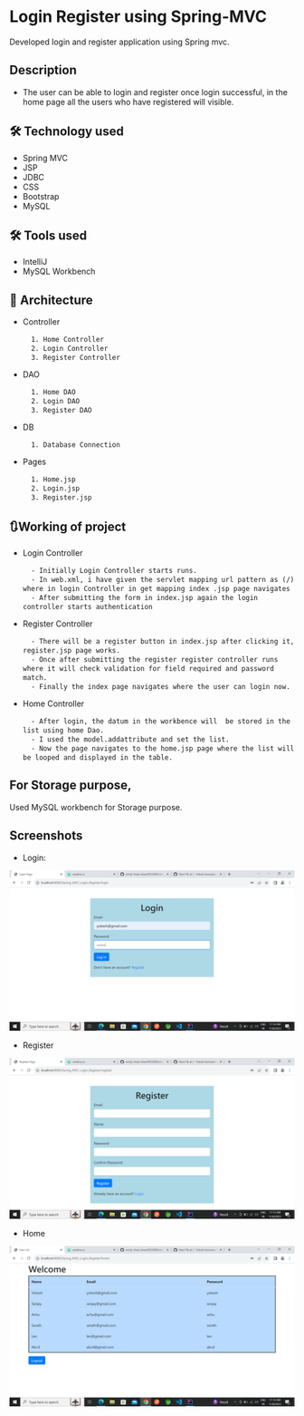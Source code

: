 
# Login Register using Spring-MVC
Developed login and register application using Spring mvc.



## Description

- The user can be able to login and register once login successful, in the home page all the users who have registered will visible.



## 🛠 Technology used

- Spring MVC
- JSP
- JDBC
- CSS
- Bootstrap
- MySQL

## 🛠 Tools used

- IntelliJ
- MySQL Workbench

## 🔲 Architecture

- Controller

        1. Home Controller
        2. Login Controller
        3. Register Controller

- DAO

        1. Home DAO
        2. Login DAO
        3. Register DAO

- DB

        1. Database Connection

- Pages

        1. Home.jsp
        2. Login.jsp
        3. Register.jsp



## 🔃Working of project

- Login Controller

        - Initially Login Controller starts runs.
        - In web.xml, i have given the servlet mapping url pattern as (/) where in login Controller in get mapping index .jsp page navigates
        - After submitting the form in index.jsp again the login controller starts authentication

- Register Controller

        - There will be a register button in index.jsp after clicking it, register.jsp page works.
        - Once after submitting the register register controller runs where it will check validation for field required and password match.
        - Finally the index page navigates where the user can login now.

- Home Controller

        - After login, the datum in the workbence will  be stored in the list using home Dao.
        - I used the model.addattribute and set the list.
        - Now the page navigates to the home.jsp page where the list will be looped and displayed in the table.
## For Storage purpose,

Used MySQL workbench for Storage purpose. 

## Screenshots
- Login:

<img src = "screenshots/Login.png">

- Register

<img src = "screenshots/Register.png">

- Home

<img src = "screenshots/Home.png">
